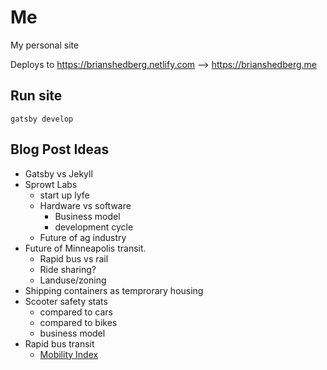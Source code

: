 # Me
My personal site



Deploys to https://brianshedberg.netlify.com --> https://brianshedberg.me

## Run site

```
gatsby develop
```

## Blog Post Ideas
- Gatsby vs Jekyll
- Sprowt Labs
  - start up lyfe
  - Hardware vs software
    - Business model
    - development cycle
  - Future of ag industry
- Future of Minneapolis transit.
  - Rapid bus vs rail
  - Ride sharing?
  - Landuse/zoning
- Shipping containers as temprorary housing
- Scooter safety stats
  - compared to cars
  - compared to bikes
  - business model
- Rapid bus transit
  - [Mobility Index](https://www2.deloitte.com/insights/us/en/focus/future-of-mobility/deloitte-urban-mobility-index-for-cities.html)
